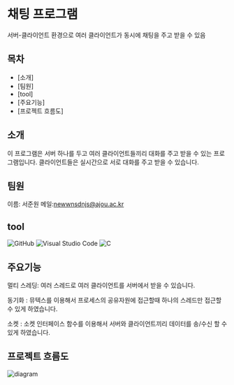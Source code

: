 # 채팅 프로그램

서버-클라이언트 환경으로 여러 클라이언트가 동시에 채팅을 주고 받을 수 있음

## 목차

- [소개]
- [팀원]
- [tool]
- [주요기능]
- [프로젝트 흐름도]

## 소개
이 프로그램은 서버 하나를 두고 여러 클라이언트들끼리 대화를 주고 받을 수 있는 프로그램입니다.
클라이언트들은 실시간으로 서로 대화를 주고 받을 수 있습니다.

## 팀원
이름: 서준원 메일:newwnsdnjs@ajou.ac.kr

## tool
![GitHub](https://img.shields.io/badge/GitHub-181717?style=flat&logo=github&logoColor=white)
![Visual Studio Code](https://img.shields.io/badge/Visual_Studio_Code-007ACC?style=flat&logo=visual-studio-code&logoColor=white)
![C](https://img.shields.io/badge/C-F05032?style=flat&logo=C&logoColor=white)

## 주요기능
멀티 스레딩: 여러 스레드로 여러 클라이언트를 서버에서 받을 수 있습니다.

동기화 : 뮤텍스를 이용해서 프로세스의 공유자원에 접근할때 하나의 스레드만 접근할 수 있게 하였습니다.

소켓 : 소켓 인터페이스 함수를 이용해서 서버와 클라이언트끼리 데이터를 송/수신 할 수 있게 하였습니다.


## 프로젝트 흐름도
![diagram](https://github.com/seo-junwon/ser-client/assets/171214866/d96f62e2-8341-4974-a5fe-5749cc7bd0ae)







